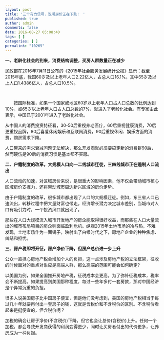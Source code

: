 ```yaml
---
layout: post
title: '三个有力信号，说明房价正在下跌！ '
published: true
author: admin
comments: false
date: 2016-08-27 05:08:40
tags: [ ]
categories: [ ]
permalink: "10265"
---
```

**一、老龄化社会的到来，消费结构调整，买房人群数量正在减少**

民政部在2016年7月11日公布的《2015年社会服务发展统计公报》显示：截至2015年底，我国60岁及以上老年人口2.22亿人，占总人口16.1%。其中65岁及以上人口1.4386亿人，占总人口10.5%。

&nbsp;


  


　　按国际标准，如果一个国家或地区60岁以上老年人口占人口总数的比例达到10%，或65岁以上老年人口占人口总数的7%，就进入了老龄化社会。有专家由此表示，中国已于2001年进入了老龄化社会。

从中国人的消费投资特征看，30-50后重视养老医疗，60后重视健康消费，70后更重视品牌，80后喜爱休闲娱乐和互联网消费，90后重视休闲、娱乐方面的消费，购房需求下降。

人口带来的需求衰减问题无法解决，那么开发商就必须要搞定新的消费群90后，然而硬伤是90后的消费习惯是基本都不买房。

**二、户籍制度的改革，大规模人口向一二线城市迁徙，三四线城市正在遏制人口流出**

人口流动的加速，对区域房价来说，是很重大的影响因素，他不仅会带动城市核心区域房价支撑力，还将带动城市周边新兴区域的房价走势。

由于户籍制度的改革，很多城市都出现了人口的大规模迁徙。例如，东三省人口迅速流出，转移过程中把大量财富也带走。经济增长潜力决定城市差别，当城市对人口有吸引力时，一个投资风口就出现了。

那些在人口大规模流入城市开发地产的房企能取得很好收益，而那些在人口大量流出的城市布局项目的房企则面临盈利危机。纵观2015年土地市场的冷与热，不难发现，土地市场作为一面镜子，映射出了白银时代之下，房地产企业的种种焦虑、纠结和担忧。

**三、房产税即将开征，房产净价下降，但房产总价进一步上升**

公众一直担心房地产税会增加个人的负担，这一点涉及房地产税的立法框架，征收的时候面对的重点对象应是高端人群，那么高端的范围可能会如何确定?

以美国为例，如果全国推开房地产税，征税成本会更高。为了弥补征税成本，税率会不断提高。如果提高到美国那种程度，每过一些年多付一套房款，那对中国经济是个异常沉重的负担。

很多人说美国房子比中国房子便宜，但是他们没考虑到，美国的房地产税相当于每过几十年就要再付出一套房子的钱，这就是含税价和不含税价的区别。不含税价看起来是挺便宜的，但含税价呢？

加税的确会让房子净价(不含税价)下降，但它也会让总价(含税价)上升。任何一个加税，都会导致开发商获得的利润变得更少，同时让买房者付出的代价更多，让养房成为一种负担。